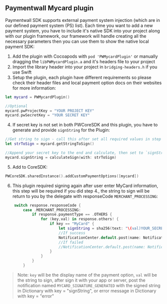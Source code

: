 Paymentwall Mycard plugin
------------------------------
Paymentwall SDK supports external payment system injection (which are in our defined payment system (PS) list). Each time you want to add a new payment system, you have to include it's native SDK into your project along with our plugin framework, our framework will handle creating all the necessary parameters then you can use them to show the native local payment SDK:

1. Add the plugin with Cocoapods with `pod 'PWMycardPlugin'` or manually dragging the `libPWMycardPlugin.a` and it's headers file to your project
2. Import the library header into your project in `bridging-headers.h` if you use Swift
3. Setup the plugin, each plugin have different requirements so please check their header files and local payment option docs on their websites for more information:
```swift
let mycard = PWMycardPlugin()

//Optional
mycard.pwProjectKey = "YOUR PROJECT KEY"
mycard.pwSecretKey = "YOUR SECRET KEY"
```
4. If secret key is not set in both PWCoreSDK and this plugin, you have to generate and provide `signString` for the Plugin:
```swift
//Get string to sign - call this after set all required values in step 3. and set PaymentObject in PWCoreSDK
let strToSign = mycard.getStringToSign()

//Append your secret key to the end and calculate, then set to `signString`, have to do it again with new PaymentObject
mycard.signString = calculateSign(with: strToSign)
```
5. Add to CoreSDK:
```swift
PWCoreSDK.sharedInstance().addCustomPaymentOptions([mycard])
```
6. This plugin required signing again after user enter MyCard information, this step will be required if you did step 4., the string to sign will be return to you by the delegate with responseCode `MERCHANT_PROCESSING`:
```swift
    switch response.responseCode {
        case .MERCHANT_PROCESSING:
            if response.paymentType == .OTHERS {
                for (key,val) in response.others! {
                    if key == "MyCard" {
                        let signString = sha256(text: "\(val)YOUR_SECRET_KEY")!
                        //If success
                        NotificationCenter.default.post(name: Notification.Name(MYCARD_SIGNATURE_GENERATED), object: nil, userInfo: ["signString": signString])
                        //If failed
                        //NotificationCenter.default.post(name: Notification.Name(MYCARD_SIGNATURE_GENERATED), object: nil, userInfo: ["error": "some error"])
                    }
                }
            }
        }
```
>Note: `key` will be the display name of the payment option, `val` will be the string to sign, after sign it with your app or server, post the notification named `MYCARD_SIGNATURE_GENERATED` with the signed string in Dictionary with key = "signString", or error message in Dictionary with key = "error"